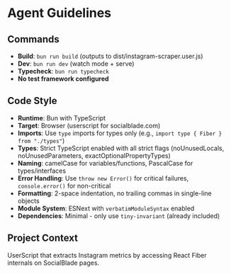 # Agent Guidelines

## Commands
- **Build**: `bun run build` (outputs to dist/instagram-scraper.user.js)
- **Dev**: `bun run dev` (watch mode + serve)
- **Typecheck**: `bun run typecheck`
- **No test framework configured**

## Code Style
- **Runtime**: Bun with TypeScript
- **Target**: Browser (userscript for socialblade.com)
- **Imports**: Use `type` imports for types only (e.g., `import type { Fiber } from "./types"`)
- **Types**: Strict TypeScript enabled with all strict flags (noUnusedLocals, noUnusedParameters, exactOptionalPropertyTypes)
- **Naming**: camelCase for variables/functions, PascalCase for types/interfaces
- **Error Handling**: Use `throw new Error()` for critical failures, `console.error()` for non-critical
- **Formatting**: 2-space indentation, no trailing commas in single-line objects
- **Module System**: ESNext with `verbatimModuleSyntax` enabled
- **Dependencies**: Minimal - only use `tiny-invariant` (already included)

## Project Context
UserScript that extracts Instagram metrics by accessing React Fiber internals on SocialBlade pages.
